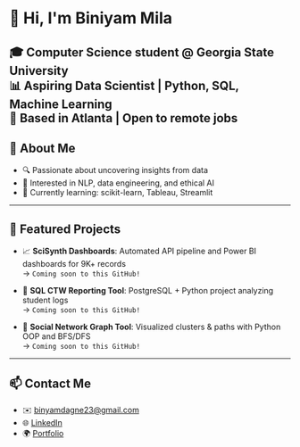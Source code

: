 # 👋 Hi, I'm Biniyam Mila

🎓 Computer Science student @ Georgia State University  
📊 Aspiring Data Scientist | Python, SQL, Machine Learning  
📍 Based in Atlanta | Open to remote jobs
---

## 💼 About Me
- 🔍 Passionate about uncovering insights from data
- 🤖 Interested in NLP, data engineering, and ethical AI
- 🌱 Currently learning: scikit-learn, Tableau, Streamlit

---

## 🧠 Featured Projects
- 📈 **SciSynth Dashboards**: Automated API pipeline and Power BI dashboards for 9K+ records  
  → `Coming soon to this GitHub!`
  
- 🧮 **SQL CTW Reporting Tool**: PostgreSQL + Python project analyzing student logs  
  → `Coming soon to this GitHub!`
  
- 🔗 **Social Network Graph Tool**: Visualized clusters & paths with Python OOP and BFS/DFS  
  → `Coming soon to this GitHub!`

---

## 📫 Contact Me
- ✉️ binyamdagne23@gmail.com  
- 🌐 [LinkedIn](https://linkedin.com/in/bineyammila)
- 🌍 [Portfolio](https://biniyam23.github.io)
